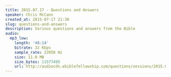 ```yaml
---
title: 2015.07.17 - Questions and Answers
speaker: Chris McCann
created_at: 2015-07-17 21:30
slug: questions-and-answers
description: Various questions and answers from the Bible
audio:
  mp3_low:
    length: '48:14'
    bitrate: 32 Kbps
    sample_rate: 22050 Hz
    size: 11.0 MB
    size_bytes: 11577495
    url: http://audiocdn.ebiblefellowship.com/questions/sessions/2015.07.17_McCann_-_Questions_and_Answers.mp3
---
```

